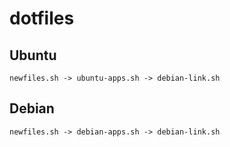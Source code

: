# dotfiles
## Ubuntu
`newfiles.sh -> ubuntu-apps.sh -> debian-link.sh`
## Debian 
`newfiles.sh -> debian-apps.sh -> debian-link.sh`